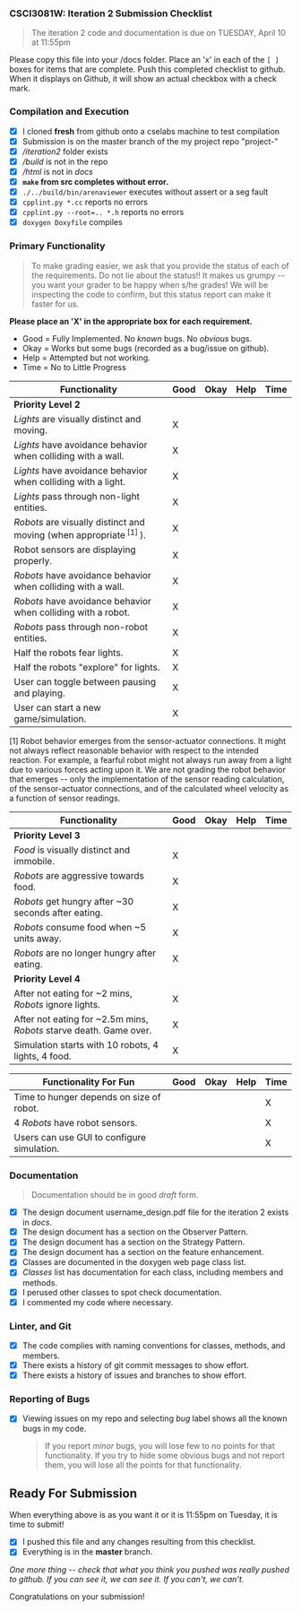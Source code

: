 ### CSCI3081W: Iteration 2 Submission Checklist

> The iteration 2 code and documentation is due on TUESDAY, April 10 at 11:55pm

Please copy this file into your /docs folder. Place an 'x' in each of the `[ ]` boxes for items that are complete. Push this completed checklist to github. When it displays on Github, it will show an actual checkbox with a check mark.

### Compilation and Execution

- [X] I cloned **fresh** from github onto a cselabs machine to test compilation
- [X] Submission is on the master branch of the my project repo "project-<username>"
- [X] _/iteration2_ folder exists
- [X] _/build_ is not in the repo
- [X] _/html_ is not in _docs_
- [X] **__`make` from src completes without error.__**
- [X] `./../build/bin/arenaviewer` executes without assert or a seg fault
- [X] `cpplint.py *.cc` reports no errors
- [X] `cpplint.py --root=.. *.h` reports no errors
- [X] `doxygen Doxyfile` compiles

### Primary Functionality

> To make grading easier, we ask that you provide the status of each of the requirements. Do not lie about the status!! It makes us grumpy -- you want your grader to be happy when s/he grades! We will be inspecting the code to confirm,
but this status report can make it faster for us.

**__Please place an 'X' in the appropriate box for each requirement.__**
- Good = Fully Implemented. No _known_ bugs. No _obvious_ bugs.
- Okay = Works but some bugs (recorded as a bug/issue on github).
- Help = Attempted but not working.
- Time = No to Little Progress

| Functionality | Good | Okay | Help | Time |
| -------- | -------- | -------- | -------- | --------- |
| **__Priority Level 2__** |
| _Lights_ are visually distinct and moving. | X |  |  |  |
| _Lights_ have avoidance behavior when colliding with a wall. | X |  |  |  |
| _Lights_ have avoidance behavior when colliding with a light. | X |  |  |  |
| _Lights_ pass through non-light entities. | X |  |  |  |
| _Robots_ are visually distinct and moving (when appropriate<sup> [1] </sup>). | X |  |  |  |
| Robot sensors are displaying properly. | X |  |  |  |
| _Robots_ have avoidance behavior when colliding with a wall. | X |  |  |  |
| _Robots_ have avoidance behavior when colliding with a robot. | X |  |  |  |
| _Robots_ pass through non-robot entities. | X |  |  |  |
| Half the robots fear lights. | X |  |  |  |
| Half the robots "explore" for lights. | X |  |  |  |
| User can toggle between pausing and playing. | X |  |  |   |
| User can start a new game/simulation. | X |  |  |   |

[1] Robot behavior emerges from the sensor-actuator connections. It might not always reflect reasonable behavior with respect to the intended reaction. For example, a fearful robot might not always run away from a light due to various forces acting upon it. We are not grading the robot behavior that emerges -- only the implementation of the sensor reading calculation, of the sensor-actuator connections, and of the calculated wheel velocity as a function of sensor readings.


| Functionality | Good | Okay | Help | Time |
| -------- | -------- | -------- | -------- | --------- |
| **__Priority Level 3__** |
| _Food_ is visually distinct and immobile. | X |  |  |   |
| _Robots_ are aggressive towards food. | X |  |  |   |
| _Robots_ get hungry after ~30 seconds after eating. | X |  |  |   |
| _Robots_ consume food when ~5 units away. | X |  |  |   |
| _Robots_ are no longer hungry after eating. | X |  |  |  |
| **__Priority Level 4__** |
| After not eating for ~2 mins, _Robots_ ignore lights. | X |  |  |   |
| After not eating for ~2.5m mins, _Robots_ starve death. Game over. | X |  |  |   |
| Simulation starts with 10 robots, 4 lights, 4 food. | X |  |  |  |

| Functionality  **__For Fun__**  | Good | Okay | Help | Time |
| -------- | -------- | -------- | -------- | --------- |
| Time to hunger depends on size of robot. |  |  |  |  X |
| 4 _Robots_ have robot sensors. |  |  |  | X  |
| Users can use GUI to configure simulation. |  |  |  | X  |

### Documentation
> Documentation should be in good _draft_ form.

- [X] The design document username\_design.pdf file for the iteration 2 exists in _docs_.
- [X] The design document has a section on the Observer Pattern.
- [X] The design document has a section on the Strategy Pattern.
- [X] The design document has a section on the feature enhancement.
- [X] Classes are documented in the doxygen web page class list.
- [X] _Classes_ list has documentation for each class, including members and methods.
- [X] I perused other classes to spot check documentation.
- [X] I commented my code where necessary.

### Linter, and Git
- [X] The code complies with naming conventions for classes, methods, and members.
- [X] There exists a history of git commit messages to show effort.
- [X] There exists a history of issues and branches to show effort.

### Reporting of Bugs
- [X] Viewing issues on my repo and selecting _bug_ label shows all the known bugs in my code.
  > If you report _minor_ bugs, you will lose few to no points for that functionality.
  > If you try to hide some obvious bugs and not report them, you will lose all the points for that functionality.

## Ready For Submission

When everything above is as you want it or it is 11:55pm on Tuesday, it is time to submit!

- [X] I pushed this file and any changes resulting from this checklist.
- [X] Everything is in the **__master__** branch.

_One more thing -- check that what you think you pushed was really pushed to github. If you can see it, we can see it. If you can't, we can't._

Congratulations on your submission!

